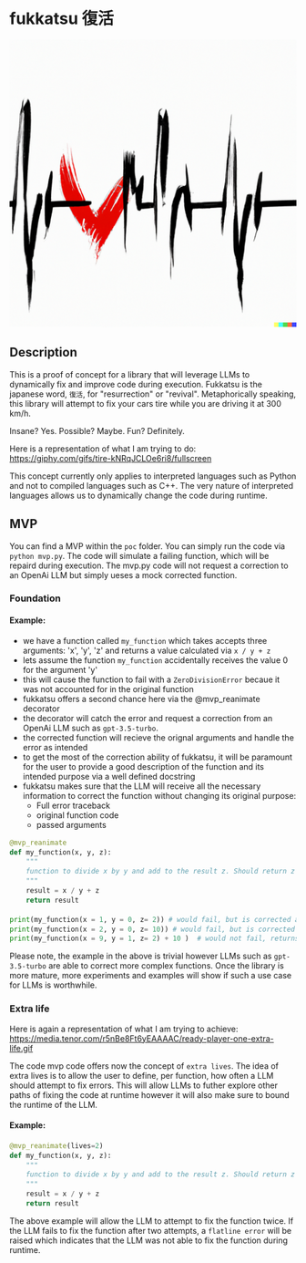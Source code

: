 # fukkatsu 復活 

![Fukkatsu Logo](assets/fukkatsu.png)

## Description

This is a proof of concept for a library that will leverage LLMs to dynamically fix and improve code during execution. Fukkatsu is the japanese word, `復活`, for "resurrection" or "revival". Metaphorically speaking, this library will attempt to fix your cars tire while you are driving it at 300 km/h. 

Insane? Yes. Possible? Maybe. Fun? Definitely.


Here is a representation of what I am trying to do: https://giphy.com/gifs/tire-kNRqJCLOe6ri8/fullscreen 


This concept currently only applies to interpreted languages such as Python and not to compiled languages such as C++. The very nature of interpreted languages allows us to dynamically change the code during runtime.

## MVP

You can find a MVP within the `poc` folder. You can simply run the code via `python mvp.py`. The code will simulate a failing function, which will be repaird during execution. The mvp.py code will not request a correction to an OpenAi LLM but simply ueses a mock corrected function.

### Foundation

#### Example:

- we have a function called `my_function` which takes accepts three arguments: 'x', 'y', 'z' and returns a value calculated via `x / y + z`
- lets assume the function `my_function` accidentally receives the value 0 for the argument 'y'
- this will cause the function to fail with a `ZeroDivisionError` becaue it was not accounted for in the original function
- fukkatsu offers a second chance here via the @mvp_reanimate decorator
- the decorator will catch the error and request a correction from an OpenAi LLM such as `gpt-3.5-turbo`.
- the corrected function will recieve the orignal arguments and handle the error as intended
- to get the most of the correction ability of fukkatsu, it will be paramount for the user to provide a good description of the function and its intended purpose via a well defined docstring
- fukkatsu makes sure that the LLM will receive all the necessary information to correct the function without changing its original purpose:
  - Full error traceback
  - original function code
  - passed arguments


```python
@mvp_reanimate
def my_function(x, y, z):
    """
    function to divide x by y and add to the result z. Should return z if y is 0.
    """
    result = x / y + z
    return result

print(my_function(x = 1, y = 0, z= 2)) # would fail, but is corrected and returns 2
print(my_function(x = 2, y = 0, z= 10)) # would fail, but is corrected and returns 10
print(my_function(x = 9, y = 1, z= 2) + 10 )  # would not fail, returns 21.0
```

Please note, the example in the above is trivial however LLMs such as `gpt-3.5-turbo` are able to correct more complex functions. Once the library is more mature, more experiments and examples will show if such a use case for LLMs is worthwhile.


### Extra life

Here is again a representation of what I am trying to achieve: https://media.tenor.com/r5nBe8Ft6yEAAAAC/ready-player-one-extra-life.gif

The code mvp code offers now the concept of `extra lives`. The idea of extra lives is to allow the user to define, per function, how often a LLM should attempt to fix errors. This will allow LLMs to futher explore other paths of fixing the code at runtime however it will also make sure to bound the runtime of the LLM.

#### Example:

```python
@mvp_reanimate(lives=2)
def my_function(x, y, z):
    """
    function to divide x by y and add to the result z. Should return z if y is 0.
    """
    result = x / y + z
    return result
```

The above example will allow the LLM to attempt to fix the function twice. If the LLM fails to fix the function after two attempts, a `flatline error` will be raised which indicates that the LLM was not able to fix the function during runtime.
